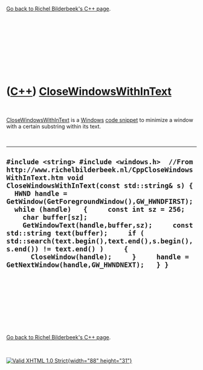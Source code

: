 

[Go back to Richel Bilderbeek's C++ page](Cpp.htm).

 

 

 

 

 

([C++](Cpp.htm)) [CloseWindowsWithInText](CppCloseWindowsWithInText.htm)
========================================================================

 

[CloseWindowsWithInText](CppCloseWindowsWithInText.htm) is a
[Windows](CppWindows.htm) [code snippet](CppCodeSnippets.htm) to
minimize a window with a certain substring within its text.

 

  ------------------------------------------------------------------------------------------------------------------------------------------------------------------------------------------------------------------------------------------------------------------------------------------------------------------------------------------------------------------------------------------------------------------------------------------------------------------------------------------------------------------------------------------------------------
  ` #include <string> #include <windows.h>  //From http://www.richelbilderbeek.nl/CppCloseWindowsWithInText.htm void CloseWindowsWithInText(const std::string& s) {   HWND handle = GetWindow(GetForegroundWindow(),GW_HWNDFIRST);   while (handle)   {     const int sz = 256;     char buffer[sz];     GetWindowText(handle,buffer,sz);     const std::string text(buffer);     if ( std::search(text.begin(),text.end(),s.begin(),s.end()) != text.end() )     {       CloseWindow(handle);     }     handle = GetNextWindow(handle,GW_HWNDNEXT);   } } `
  ------------------------------------------------------------------------------------------------------------------------------------------------------------------------------------------------------------------------------------------------------------------------------------------------------------------------------------------------------------------------------------------------------------------------------------------------------------------------------------------------------------------------------------------------------------

 

 

 

 

 

[Go back to Richel Bilderbeek's C++ page](Cpp.htm).



 

[![Valid XHTML 1.0 Strict](valid-xhtml10.png){width="88"
height="31"}](http://validator.w3.org/check?uri=referer)
